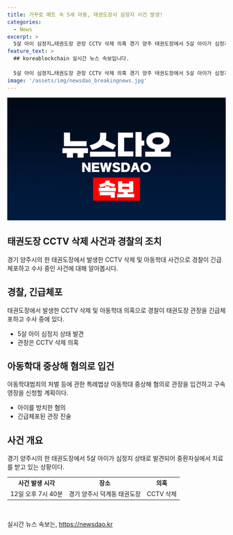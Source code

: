 ```yaml
---
title: 거꾸로 매트 속 5세 아동, 태권도장서 심정지 사건 발생!
categories:
  - News
excerpt: >
  5살 아이 심정지…태권도장 관장 CCTV 삭제 의혹 경기 양주 태권도장에서 5살 아이가 심정지 상태로 발견됐다. 관장은 아이를 매트 사이에 거꾸로 넣고 방치한 후 CCTV 영상을 삭제한 것으로 파악됐다. 현재 아이는 중환자실 치료 중이고, 관장은 긴급체포됐으며 아동학대 중상해 혐의로 입건될 예정이다. 
feature_text: >
  ## koreablockchain 실시간 뉴스 속보입니다.

  5살 아이 심정지…태권도장 관장 CCTV 삭제 의혹 경기 양주 태권도장에서 5살 아이가 심정지 상태로 발견됐다. 관장은 아이를 매트 사이에 거꾸로 넣고 방치한 후 CCTV 영상을 삭제한 것으로 파악됐다. 현재 아이는 중환자실 치료 중이고, 관장은 긴급체포됐으며 아동학대 중상해 혐의로 입건될 예정이다. 
image: '/assets/img/newsdao_breakingnews.jpg'
---
```


<p><img src="/assets/img/newsdao_breakingnews.jpg" alt="koreablockchain 속보" /></p>

<h2>태권도장 CCTV 삭제 사건과 경찰의 조치</h2>

<p data-ke-size="size16">경기 양주시의 한 태권도장에서 발생한 CCTV 삭제 및 아동학대 사건으로 경찰이 긴급체포하고 수사 중인 사건에 대해 알아봅시다.</p>

<h2 data-ke-size="size26">경찰, 긴급체포</h2>

<p data-ke-size="size16">태권도장에서 발생한 CCTV 삭제 및 아동학대 의혹으로 경찰이 태권도장 관장을 긴급체포하고 수사 중에 있다.</p>

<ul>
<li>5살 아이 심정지 상태 발견</li>
<li>관장은 CCTV 삭제 의혹</li>
</ul>

<h2 data-ke-size="size26">아동학대 중상해 혐의로 입건</h2>

<p data-ke-size="size16">아동학대범죄의 처벌 등에 관한 특례법상 아동학대 중상해 혐의로 관장을 입건하고 구속 영장을 신청할 계획이다.</p>

<ul>
<li>아이를 방치한 혐의</li>
<li>긴급체포된 관장 진술</li>
</ul>

<h2 data-ke-size="size26">사건 개요</h2>

<p data-ke-size="size16">경기 양주시의 한 태권도장에서 5살 아이가 심정지 상태로 발견되어 중환자실에서 치료를 받고 있는 상황이다.</p>

<table>
<thead>
</thead>
<tbody>
<tr>
<td style="text-align: center; height: 17px;"><b>사건 발생 시각</b></td>
<td style="text-align: center; height: 17px;"><b>장소</b></td>
<td style="text-align: center; height: 17px;"><b>의혹</b></td>
</tr>
<tr>
<td style="text-align: center; height: 17px;">12일 오후 7시 40분</td>
<td style="text-align: center; height: 17px;">경기 양주시 덕계동 태권도장</td>
<td style="text-align: center; height: 17px;">CCTV 삭제</td>
</tr>
</tbody>
</table>

<p data-ke-size="size16">&nbsp;</p>
실시간 뉴스 속보는, <a href="https://newsdao.kr" rel="dofollow">https://newsdao.kr</a>


